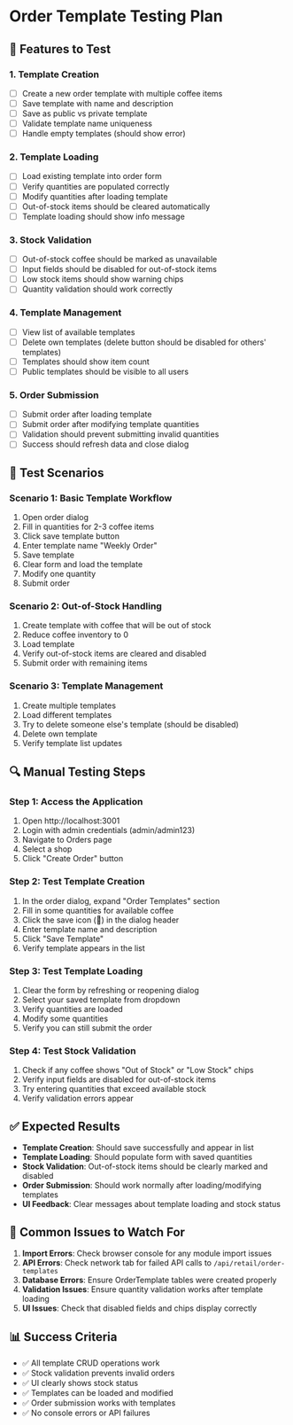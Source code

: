 # Order Template Testing Plan

## 🎯 Features to Test

### 1. **Template Creation**
- [ ] Create a new order template with multiple coffee items
- [ ] Save template with name and description
- [ ] Save as public vs private template
- [ ] Validate template name uniqueness
- [ ] Handle empty templates (should show error)

### 2. **Template Loading**
- [ ] Load existing template into order form
- [ ] Verify quantities are populated correctly
- [ ] Modify quantities after loading template
- [ ] Out-of-stock items should be cleared automatically
- [ ] Template loading should show info message

### 3. **Stock Validation**
- [ ] Out-of-stock coffee should be marked as unavailable
- [ ] Input fields should be disabled for out-of-stock items
- [ ] Low stock items should show warning chips
- [ ] Quantity validation should work correctly

### 4. **Template Management**
- [ ] View list of available templates
- [ ] Delete own templates (delete button should be disabled for others' templates)
- [ ] Templates should show item count
- [ ] Public templates should be visible to all users

### 5. **Order Submission**
- [ ] Submit order after loading template
- [ ] Submit order after modifying template quantities
- [ ] Validation should prevent submitting invalid quantities
- [ ] Success should refresh data and close dialog

## 🧪 Test Scenarios

### Scenario 1: Basic Template Workflow
1. Open order dialog
2. Fill in quantities for 2-3 coffee items
3. Click save template button
4. Enter template name "Weekly Order"
5. Save template
6. Clear form and load the template
7. Modify one quantity
8. Submit order

### Scenario 2: Out-of-Stock Handling
1. Create template with coffee that will be out of stock
2. Reduce coffee inventory to 0
3. Load template
4. Verify out-of-stock items are cleared and disabled
5. Submit order with remaining items

### Scenario 3: Template Management
1. Create multiple templates
2. Load different templates
3. Try to delete someone else's template (should be disabled)
4. Delete own template
5. Verify template list updates

## 🔍 Manual Testing Steps

### Step 1: Access the Application
1. Open http://localhost:3001
2. Login with admin credentials (admin/admin123)
3. Navigate to Orders page
4. Select a shop
5. Click "Create Order" button

### Step 2: Test Template Creation
1. In the order dialog, expand "Order Templates" section
2. Fill in some quantities for available coffee
3. Click the save icon (💾) in the dialog header
4. Enter template name and description
5. Click "Save Template"
6. Verify template appears in the list

### Step 3: Test Template Loading
1. Clear the form by refreshing or reopening dialog
2. Select your saved template from dropdown
3. Verify quantities are loaded
4. Modify some quantities
5. Verify you can still submit the order

### Step 4: Test Stock Validation
1. Check if any coffee shows "Out of Stock" or "Low Stock" chips
2. Verify input fields are disabled for out-of-stock items
3. Try entering quantities that exceed available stock
4. Verify validation errors appear

## ✅ Expected Results

- **Template Creation**: Should save successfully and appear in list
- **Template Loading**: Should populate form with saved quantities
- **Stock Validation**: Out-of-stock items should be clearly marked and disabled
- **Order Submission**: Should work normally after loading/modifying templates
- **UI Feedback**: Clear messages about template loading and stock status

## 🐛 Common Issues to Watch For

1. **Import Errors**: Check browser console for any module import issues
2. **API Errors**: Check network tab for failed API calls to `/api/retail/order-templates`
3. **Database Errors**: Ensure OrderTemplate tables were created properly
4. **Validation Issues**: Ensure quantity validation works after template loading
5. **UI Issues**: Check that disabled fields and chips display correctly

## 📊 Success Criteria

- ✅ All template CRUD operations work
- ✅ Stock validation prevents invalid orders
- ✅ UI clearly shows stock status
- ✅ Templates can be loaded and modified
- ✅ Order submission works with templates
- ✅ No console errors or API failures
